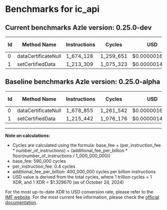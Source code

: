 # Benchmarks for ic_api

## Current benchmarks Azle version: 0.25.0-dev

| Id  | Method Name         | Instructions | Cycles    | USD           | USD/Million Calls | Change                            |
| --- | ------------------- | ------------ | --------- | ------------- | ----------------- | --------------------------------- |
| 0   | dataCertificateNull | 1_674_128    | 1_259_651 | $0.0000016749 | $1.67             | <font color="green">-4_727</font> |
| 1   | setCertifiedData    | 1_213_309    | 1_075_323 | $0.0000014298 | $1.42             | <font color="green">-2_133</font> |

## Baseline benchmarks Azle version: 0.25.0-alpha

| Id  | Method Name         | Instructions | Cycles    | USD           | USD/Million Calls |
| --- | ------------------- | ------------ | --------- | ------------- | ----------------- |
| 0   | dataCertificateNull | 1_678_855    | 1_261_542 | $0.0000016774 | $1.67             |
| 1   | setCertifiedData    | 1_215_442    | 1_076_176 | $0.0000014310 | $1.43             |

---

**Note on calculations:**

- Cycles are calculated using the formula: base_fee + (per_instruction_fee \* number_of_instructions) + (additional_fee_per_billion \* floor(number_of_instructions / 1_000_000_000))
- base_fee: 590_000 cycles
- per_instruction_fee: 0.4 cycles
- additional_fee_per_billion: 400_000_000 cycles per billion instructions
- USD value is derived from the total cycles, where 1 trillion cycles = 1 XDR, and 1 XDR = $1.329670 (as of October 24, 2024)

For the most up-to-date XDR to USD conversion rate, please refer to the [IMF website](https://www.imf.org/external/np/fin/data/rms_sdrv.aspx).
For the most current fee information, please check the [official documentation](https://internetcomputer.org/docs/current/developer-docs/gas-cost#execution).
